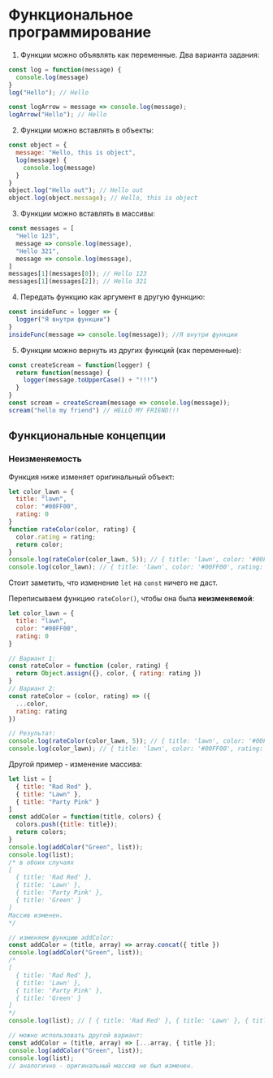 # Функциональное программирование

1. Функции можно объявлять как переменные. Два варианта задания:
```javascript
const log = function(message) {
  console.log(message)
}
log("Hello"); // Hello

const logArrow = message => console.log(message);
logArrow("Hello"); // Hello
```

2. Функции можно вставлять в объекты:
```javascript
const object = {
  message: "Hello, this is object",
  log(message) {
    console.log(message)
  }
}
object.log("Hello out"); // Hello out
object.log(object.message); // Hello, this is object
```

3. Функции можно вставлять в массивы:
```javascript
const messages = [
  "Hello 123",
  message => console.log(message),
  "Hello 321",
  message => console.log(message),
]
messages[1](messages[0]); // Hello 123
messages[1](messages[2]); // Hello 321
```

4. Передать функцию как аргумент в другую функцию:
```javascript
const insideFunc = logger => {
  logger("Я внутри функции")
}
insideFunc(message => console.log(message)); //Я внутри функции
```

5. Функции можно вернуть из других функций (как переменные):
```javascript
const createScream = function(logger) {
  return function(message) {
    logger(message.toUpperCase() + "!!!")
  }
}
const scream = createScream(message => console.log(message));
scream("hello my friend") // HELLO MY FRIEND!!!
```

## Функциональные концепции
### Неизменяемость
Функция ниже изменяет оригинальный объект:
```javascript
let color_lawn = {
  title: "lawn",
  color: "#00FF00",
  rating: 0
}
function rateColor(color, rating) {
  color.rating = rating;
  return color;
}
console.log(rateColor(color_lawn, 5)); // { title: 'lawn', color: '#00FF00', rating: 5 }
console.log(color_lawn); // { title: 'lawn', color: '#00FF00', rating: 5 }
```
Стоит заметить, что изменение `let` на `const` ничего не даст.


Переписываем функцию `rateColor()`, чтобы она была **неизменяемой**:
```javascript
let color_lawn = {
  title: "lawn",
  color: "#00FF00",
  rating: 0
}

// Вариант 1:
const rateColor = function (color, rating) {
  return Object.assign({}, color, { rating: rating })
}
// Вариант 2:
const rateColor = (color, rating) => ({
  ...color,
  rating: rating
})

// Результат:
console.log(rateColor(color_lawn, 5)); // { title: 'lawn', color: '#00FF00', rating: 5 }
console.log(color_lawn); // { title: 'lawn', color: '#00FF00', rating: 0 }
```

Другой пример - изменение массива:
```javascript
let list = [
  { title: "Rad Red" },
  { title: "Lawn" },
  { title: "Party Pink" }
]
const addColor = function(title, colors) {
  colors.push({title: title});
  return colors;
}
console.log(addColor("Green", list));
console.log(list);
/* в обоих случаях
[
  { title: 'Rad Red' },
  { title: 'Lawn' },
  { title: 'Party Pink' },
  { title: 'Green' }
]
Массив изменен.
*/

// изменяем функцию addColor:
const addColor = (title, array) => array.concat({ title })
console.log(addColor("Green", list));
/*
[
  { title: 'Rad Red' },
  { title: 'Lawn' },
  { title: 'Party Pink' },
  { title: 'Green' }
]
*/
console.log(list); // [ { title: 'Rad Red' }, { title: 'Lawn' }, { title: 'Party Pink' } ] == оригинал не изменен.

// можно использовать другой вариант:
const addColor = (title, array) => [...array, { title }];
console.log(addColor("Green", list));
console.log(list);
// аналогично - оригинальный массив не был изменен.
```